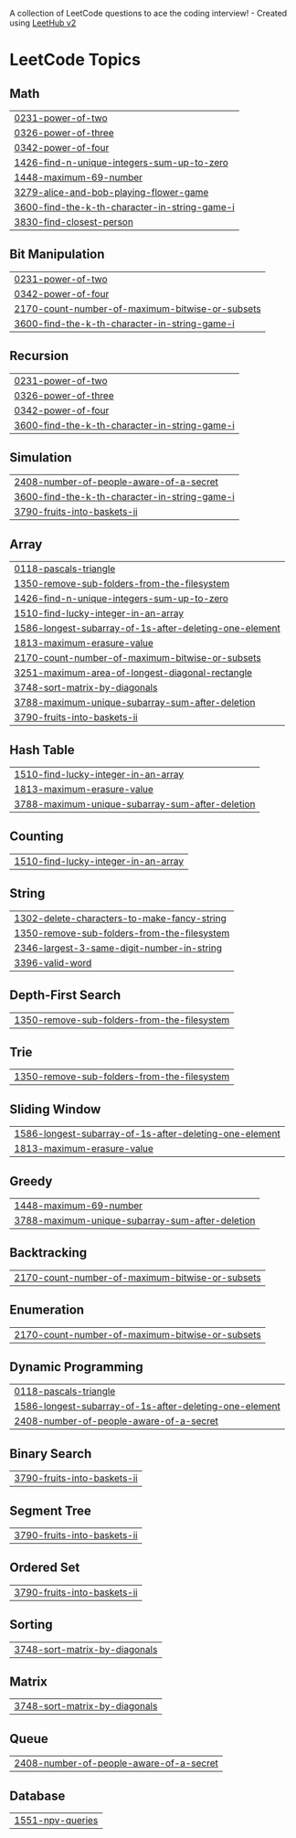 A collection of LeetCode questions to ace the coding interview! - Created using [LeetHub v2](https://github.com/arunbhardwaj/LeetHub-2.0)
<!---LeetCode Topics Start-->
# LeetCode Topics
## Math
|  |
| ------- |
| [0231-power-of-two](https://github.com/7374179/LeetCode/tree/master/0231-power-of-two) |
| [0326-power-of-three](https://github.com/7374179/LeetCode/tree/master/0326-power-of-three) |
| [0342-power-of-four](https://github.com/7374179/LeetCode/tree/master/0342-power-of-four) |
| [1426-find-n-unique-integers-sum-up-to-zero](https://github.com/7374179/LeetCode/tree/master/1426-find-n-unique-integers-sum-up-to-zero) |
| [1448-maximum-69-number](https://github.com/7374179/LeetCode/tree/master/1448-maximum-69-number) |
| [3279-alice-and-bob-playing-flower-game](https://github.com/7374179/LeetCode/tree/master/3279-alice-and-bob-playing-flower-game) |
| [3600-find-the-k-th-character-in-string-game-i](https://github.com/7374179/LeetCode/tree/master/3600-find-the-k-th-character-in-string-game-i) |
| [3830-find-closest-person](https://github.com/7374179/LeetCode/tree/master/3830-find-closest-person) |
## Bit Manipulation
|  |
| ------- |
| [0231-power-of-two](https://github.com/7374179/LeetCode/tree/master/0231-power-of-two) |
| [0342-power-of-four](https://github.com/7374179/LeetCode/tree/master/0342-power-of-four) |
| [2170-count-number-of-maximum-bitwise-or-subsets](https://github.com/7374179/LeetCode/tree/master/2170-count-number-of-maximum-bitwise-or-subsets) |
| [3600-find-the-k-th-character-in-string-game-i](https://github.com/7374179/LeetCode/tree/master/3600-find-the-k-th-character-in-string-game-i) |
## Recursion
|  |
| ------- |
| [0231-power-of-two](https://github.com/7374179/LeetCode/tree/master/0231-power-of-two) |
| [0326-power-of-three](https://github.com/7374179/LeetCode/tree/master/0326-power-of-three) |
| [0342-power-of-four](https://github.com/7374179/LeetCode/tree/master/0342-power-of-four) |
| [3600-find-the-k-th-character-in-string-game-i](https://github.com/7374179/LeetCode/tree/master/3600-find-the-k-th-character-in-string-game-i) |
## Simulation
|  |
| ------- |
| [2408-number-of-people-aware-of-a-secret](https://github.com/7374179/LeetCode/tree/master/2408-number-of-people-aware-of-a-secret) |
| [3600-find-the-k-th-character-in-string-game-i](https://github.com/7374179/LeetCode/tree/master/3600-find-the-k-th-character-in-string-game-i) |
| [3790-fruits-into-baskets-ii](https://github.com/7374179/LeetCode/tree/master/3790-fruits-into-baskets-ii) |
## Array
|  |
| ------- |
| [0118-pascals-triangle](https://github.com/7374179/LeetCode/tree/master/0118-pascals-triangle) |
| [1350-remove-sub-folders-from-the-filesystem](https://github.com/7374179/LeetCode/tree/master/1350-remove-sub-folders-from-the-filesystem) |
| [1426-find-n-unique-integers-sum-up-to-zero](https://github.com/7374179/LeetCode/tree/master/1426-find-n-unique-integers-sum-up-to-zero) |
| [1510-find-lucky-integer-in-an-array](https://github.com/7374179/LeetCode/tree/master/1510-find-lucky-integer-in-an-array) |
| [1586-longest-subarray-of-1s-after-deleting-one-element](https://github.com/7374179/LeetCode/tree/master/1586-longest-subarray-of-1s-after-deleting-one-element) |
| [1813-maximum-erasure-value](https://github.com/7374179/LeetCode/tree/master/1813-maximum-erasure-value) |
| [2170-count-number-of-maximum-bitwise-or-subsets](https://github.com/7374179/LeetCode/tree/master/2170-count-number-of-maximum-bitwise-or-subsets) |
| [3251-maximum-area-of-longest-diagonal-rectangle](https://github.com/7374179/LeetCode/tree/master/3251-maximum-area-of-longest-diagonal-rectangle) |
| [3748-sort-matrix-by-diagonals](https://github.com/7374179/LeetCode/tree/master/3748-sort-matrix-by-diagonals) |
| [3788-maximum-unique-subarray-sum-after-deletion](https://github.com/7374179/LeetCode/tree/master/3788-maximum-unique-subarray-sum-after-deletion) |
| [3790-fruits-into-baskets-ii](https://github.com/7374179/LeetCode/tree/master/3790-fruits-into-baskets-ii) |
## Hash Table
|  |
| ------- |
| [1510-find-lucky-integer-in-an-array](https://github.com/7374179/LeetCode/tree/master/1510-find-lucky-integer-in-an-array) |
| [1813-maximum-erasure-value](https://github.com/7374179/LeetCode/tree/master/1813-maximum-erasure-value) |
| [3788-maximum-unique-subarray-sum-after-deletion](https://github.com/7374179/LeetCode/tree/master/3788-maximum-unique-subarray-sum-after-deletion) |
## Counting
|  |
| ------- |
| [1510-find-lucky-integer-in-an-array](https://github.com/7374179/LeetCode/tree/master/1510-find-lucky-integer-in-an-array) |
## String
|  |
| ------- |
| [1302-delete-characters-to-make-fancy-string](https://github.com/7374179/LeetCode/tree/master/1302-delete-characters-to-make-fancy-string) |
| [1350-remove-sub-folders-from-the-filesystem](https://github.com/7374179/LeetCode/tree/master/1350-remove-sub-folders-from-the-filesystem) |
| [2346-largest-3-same-digit-number-in-string](https://github.com/7374179/LeetCode/tree/master/2346-largest-3-same-digit-number-in-string) |
| [3396-valid-word](https://github.com/7374179/LeetCode/tree/master/3396-valid-word) |
## Depth-First Search
|  |
| ------- |
| [1350-remove-sub-folders-from-the-filesystem](https://github.com/7374179/LeetCode/tree/master/1350-remove-sub-folders-from-the-filesystem) |
## Trie
|  |
| ------- |
| [1350-remove-sub-folders-from-the-filesystem](https://github.com/7374179/LeetCode/tree/master/1350-remove-sub-folders-from-the-filesystem) |
## Sliding Window
|  |
| ------- |
| [1586-longest-subarray-of-1s-after-deleting-one-element](https://github.com/7374179/LeetCode/tree/master/1586-longest-subarray-of-1s-after-deleting-one-element) |
| [1813-maximum-erasure-value](https://github.com/7374179/LeetCode/tree/master/1813-maximum-erasure-value) |
## Greedy
|  |
| ------- |
| [1448-maximum-69-number](https://github.com/7374179/LeetCode/tree/master/1448-maximum-69-number) |
| [3788-maximum-unique-subarray-sum-after-deletion](https://github.com/7374179/LeetCode/tree/master/3788-maximum-unique-subarray-sum-after-deletion) |
## Backtracking
|  |
| ------- |
| [2170-count-number-of-maximum-bitwise-or-subsets](https://github.com/7374179/LeetCode/tree/master/2170-count-number-of-maximum-bitwise-or-subsets) |
## Enumeration
|  |
| ------- |
| [2170-count-number-of-maximum-bitwise-or-subsets](https://github.com/7374179/LeetCode/tree/master/2170-count-number-of-maximum-bitwise-or-subsets) |
## Dynamic Programming
|  |
| ------- |
| [0118-pascals-triangle](https://github.com/7374179/LeetCode/tree/master/0118-pascals-triangle) |
| [1586-longest-subarray-of-1s-after-deleting-one-element](https://github.com/7374179/LeetCode/tree/master/1586-longest-subarray-of-1s-after-deleting-one-element) |
| [2408-number-of-people-aware-of-a-secret](https://github.com/7374179/LeetCode/tree/master/2408-number-of-people-aware-of-a-secret) |
## Binary Search
|  |
| ------- |
| [3790-fruits-into-baskets-ii](https://github.com/7374179/LeetCode/tree/master/3790-fruits-into-baskets-ii) |
## Segment Tree
|  |
| ------- |
| [3790-fruits-into-baskets-ii](https://github.com/7374179/LeetCode/tree/master/3790-fruits-into-baskets-ii) |
## Ordered Set
|  |
| ------- |
| [3790-fruits-into-baskets-ii](https://github.com/7374179/LeetCode/tree/master/3790-fruits-into-baskets-ii) |
## Sorting
|  |
| ------- |
| [3748-sort-matrix-by-diagonals](https://github.com/7374179/LeetCode/tree/master/3748-sort-matrix-by-diagonals) |
## Matrix
|  |
| ------- |
| [3748-sort-matrix-by-diagonals](https://github.com/7374179/LeetCode/tree/master/3748-sort-matrix-by-diagonals) |
## Queue
|  |
| ------- |
| [2408-number-of-people-aware-of-a-secret](https://github.com/7374179/LeetCode/tree/master/2408-number-of-people-aware-of-a-secret) |
## Database
|  |
| ------- |
| [1551-npv-queries](https://github.com/7374179/LeetCode/tree/master/1551-npv-queries) |
<!---LeetCode Topics End-->